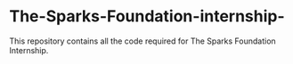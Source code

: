 # The-Sparks-Foundation-internship-
This repository contains all the code required for The Sparks Foundation Internship.
